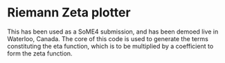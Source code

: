 # Riemann Zeta plotter

This has been used as a SoME4 submission, and has been demoed live in Waterloo, Canada.
The core of this code is used to generate the terms constituting the eta function, which is to be
multiplied by a coefficient to form the zeta function.

